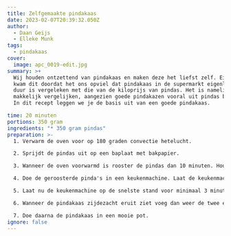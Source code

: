 ```yaml
---
title: Zelfgemaakte pindakaas
date: 2023-02-07T20:39:32.050Z
author:
  - Daan Geijs
  - Elleke Munk
tags:
  - pindakaas
cover:
  image: apc_0019-edit.jpg
summary: >+
  Wij houden ontzettend van pindakaas en maken deze het liefst zelf. Eigenlijk
  kwam dit doordat het ons opviel dat pindakaas in de supermarkt eigenlijk vrij
  duur is vergeleken met die van de kiloprijs van pindas. Het is namelijk vrij
  makkelijk vergelijken, aangezien goede pindakazen vooral uit pindas bestaan.
  In dit recept leggen we je de basis uit van een goede pindakaas.

time: 20 minuten
portions: 350 gram
ingredients: "* 350 gram pindas"
preparation: >-
  1. Verwarm de oven voor op 180 graden convectie hetelucht.

  2. Sprijdt de pindas uit op een baplaat met bakpapier. 

  3. Wanneer de oven voorwarmd is rooster de pindas dan 10 minuten. Houdt ze goed in de gaten, en zorg dat ze mooi goudbruin zijn. Wij adviseren bij twijfel ze eerder eruit te halen dan nog verder te roosteren.

  4. Doe de geroosterde pinda's in een keukenmachine. Laat de keukenmachine nu op de snelste stand draaien voor 1 minuut en schep dan 2 eetlepels pinda's eruit en zet die opzij. Deze zullen we aan het einde toevoegen om de pindakaas weer wat 'body' te geven. 

  5. Laat nu de keukenmachine op de snelste stand voor minimaal 3 minuten draaien. Het duurt namelijk een poos voordat de oliën zich losmaken uit de pinda's en je zult zien dat het mengsel langzaam een emulsie begint te vormen, de pindakaas begint meer te 'klotsen'  in je keukenmachine. 

  6. W﻿anneer de pindakaas zijdezacht eruit ziet voeg dan weer de twee eetlepels gehakte pinda's toe en laat alles nog even draaien op middelmatige snelheid om alles goed te mengen.

  7. D﻿oe daarna de pindakaas in een mooie pot.
ignore: false
---
```


